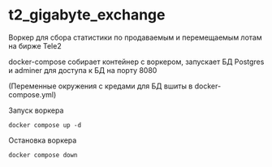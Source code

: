 # t2_gigabyte_exchange

Воркер для сбора статистики по продаваемым и перемещаемым лотам на бирже Tele2

docker-compose собирает контейнер с воркером, запускает БД Postgres и adminer для доступа к БД на порту 8080

(Переменные окружения с кредами для БД вшиты в docker-compose.yml)

Запуск воркера

```shell
docker compose up -d
```

Остановка воркера

```shell
docker compose down
```
